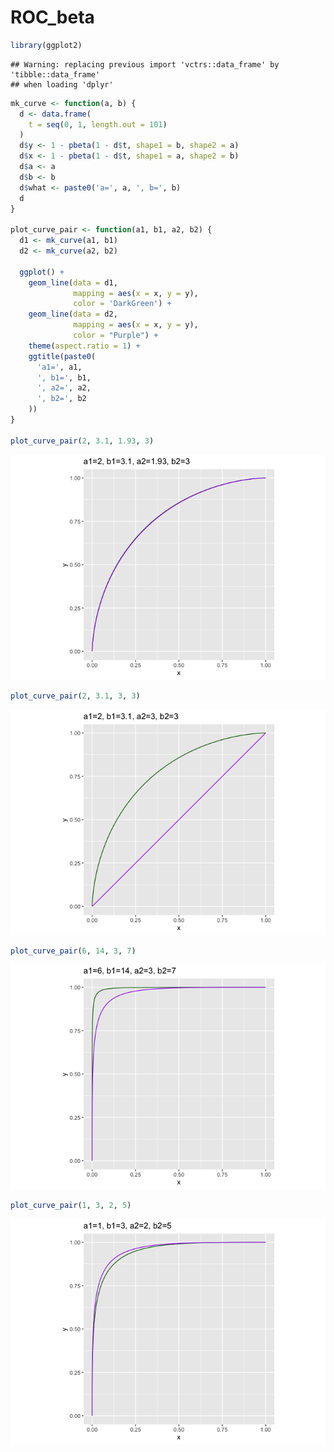 ROC\_beta
================

``` r
library(ggplot2)
```

    ## Warning: replacing previous import 'vctrs::data_frame' by 'tibble::data_frame'
    ## when loading 'dplyr'

``` r
mk_curve <- function(a, b) {
  d <- data.frame(
    t = seq(0, 1, length.out = 101)
  )
  d$y <- 1 - pbeta(1 - d$t, shape1 = b, shape2 = a)
  d$x <- 1 - pbeta(1 - d$t, shape1 = a, shape2 = b)
  d$a <- a
  d$b <- b
  d$what <- paste0('a=', a, ', b=', b)
  d
}

plot_curve_pair <- function(a1, b1, a2, b2) {
  d1 <- mk_curve(a1, b1)
  d2 <- mk_curve(a2, b2)
  
  ggplot() + 
    geom_line(data = d1,
              mapping = aes(x = x, y = y),
              color = 'DarkGreen') +
    geom_line(data = d2,
              mapping = aes(x = x, y = y),
              color = "Purple") + 
    theme(aspect.ratio = 1) +
    ggtitle(paste0(
      'a1=', a1,
      ', b1=', b1,
      ', a2=', a2,
      ', b2=', b2
    ))
}

plot_curve_pair(2, 3.1, 1.93, 3)
```

![](ROC_beta_files/figure-gfm/unnamed-chunk-2-1.png)<!-- -->

``` r
plot_curve_pair(2, 3.1, 3, 3)
```

![](ROC_beta_files/figure-gfm/unnamed-chunk-2-2.png)<!-- -->

``` r
plot_curve_pair(6, 14, 3, 7)
```

![](ROC_beta_files/figure-gfm/unnamed-chunk-2-3.png)<!-- -->

``` r
plot_curve_pair(1, 3, 2, 5)
```

![](ROC_beta_files/figure-gfm/unnamed-chunk-2-4.png)<!-- -->
